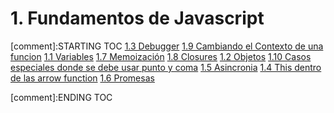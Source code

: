# 1. Fundamentos de Javascript


[comment]:STARTING TOC
[1.3 Debugger](<./content/1.3 Debugger.md>)
[1.9 Cambiando el Contexto de una funcion](<./content/1.9 Cambiando el Contexto de una funcion.md>)
[1.1 Variables](<./content/1.1 Variables.md>)
[1.7 Memoización](<./content/1.7 Memoización.md>)
[1.8 Closures](<./content/1.8 Closures.md>)
[1.2 Objetos](<./content/1.2 Objetos.md>)
[1.10 Casos especiales donde se debe usar punto y coma](<./content/1.10 Casos especiales donde se debe usar punto y coma.md>)
[1.5 Asincronia](<./content/1.5 Asincronia.md>)
[1.4 This dentro de las arrow function](<./content/1.4 This dentro de las arrow function.md>)
[1.6 Promesas](<./content/1.6 Promesas.md>)

[comment]:ENDING TOC